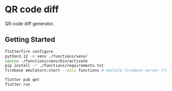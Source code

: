 # QR code diff

QR code diff generator.

## Getting Started

```bash
flutterfire configure
python3.12 -m venv ./functions/venv/
source ./functions/venv/bin/activate
pip install -r ./functions/requirements.txt
firebase emulators:start --only functions # emulate firebase server (for dev env)

flutter pub get
flutter run
```
